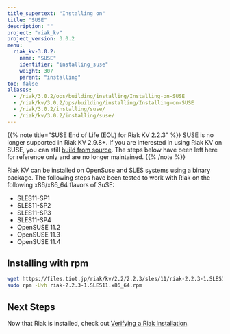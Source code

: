 ```yaml
---
title_supertext: "Installing on"
title: "SUSE"
description: ""
project: "riak_kv"
project_version: 3.0.2
menu:
  riak_kv-3.0.2:
    name: "SUSE"
    identifier: "installing_suse"
    weight: 307
    parent: "installing"
toc: false
aliases:
  - /riak/3.0.2/ops/building/installing/Installing-on-SUSE
  - /riak/kv/3.0.2/ops/building/installing/Installing-on-SUSE
  - /riak/3.0.2/installing/suse/
  - /riak/kv/3.0.2/installing/suse/
---
```


[install verify]: {{<baseurl>}}riak/kv/3.0.2/setup/installing/verify

{{% note title="SUSE End of Life (EOL) for Riak KV 2.2.3" %}}
SUSE is no longer supported in Riak KV 2.9.8+. If you are interested in using Riak KV on SUSE, you can still [build from source](../source). The steps below have been left here for reference only and are no longer maintained.
{{% /note %}}

Riak KV can be installed on OpenSuse and SLES systems using a binary package. The following steps have been tested to work with Riak on
the following x86/x86_64 flavors of SuSE:

* SLES11-SP1
* SLES11-SP2
* SLES11-SP3
* SLES11-SP4
* OpenSUSE 11.2
* OpenSUSE 11.3
* OpenSUSE 11.4

## Installing with rpm

```bash
wget https://files.tiot.jp/riak/kv/2.2/2.2.3/sles/11/riak-2.2.3-1.SLES11.x86_64.rpm
sudo rpm -Uvh riak-2.2.3-1.SLES11.x86_64.rpm
```

## Next Steps

Now that Riak is installed, check out [Verifying a Riak Installation][install verify].





